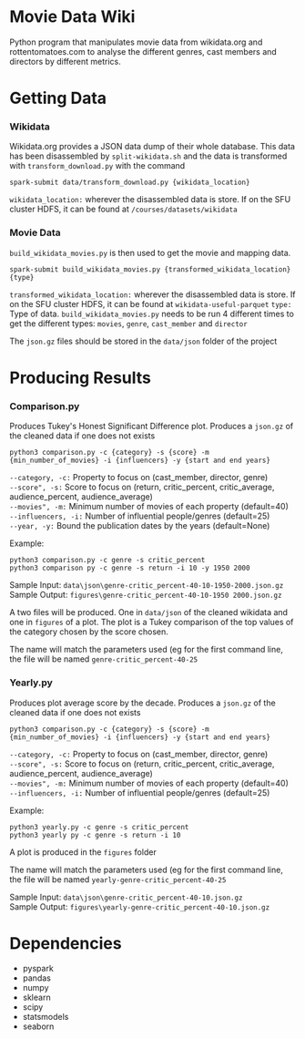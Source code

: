# Movie Data Wiki
Python program that manipulates movie data from wikidata.org and rottentomatoes.com to analyse the different genres, cast members and directors by different metrics.

# Getting Data
### Wikidata
Wikidata.org provides a JSON data dump of their whole database. This data has been disassembled by `split-wikidata.sh` and the data is transformed with `transform_download.py` with the command 
```
spark-submit data/transform_download.py {wikidata_location} 
```
`wikidata_location:` wherever the disassembled data is store. If on the SFU cluster HDFS, it can be found at `/courses/datasets/wikidata`
### Movie Data

`build_wikidata_movies.py` is then used to get the movie and mapping data.
```
spark-submit build_wikidata_movies.py {transformed_wikidata_location} {type}
```
`transformed_wikidata_location:` wherever the disassembled data is store. If on the SFU cluster HDFS, it can be found at `wikidata-useful-parquet`
`type:` Type of data. 
`build_wikidata_movies.py` needs to be run 4 different times to get the different types: `movies`, `genre`, `cast_member` and `director` 

The `json.gz` files should be stored in the `data/json` folder of the project

# Producing Results
### Comparison.py
Produces Tukey's Honest Significant Difference plot. Produces a `json.gz` of the cleaned data if one does not exists
```
python3 comparison.py -c {category} -s {score} -m {min_number_of_movies} -i {influencers} -y {start and end years}
```
`--category, -c:` Property to focus on (cast_member, director, genre)  
`--score", -s:` Score to focus on (return, critic_percent, critic_average, audience_percent, audience_average)  
`--movies", -m:` Minimum number of movies of each property (default=40)  
`--influencers, -i:` Number of influential people/genres (default=25)  
`--year, -y:` Bound the publication dates by the years (default=None)  

Example:
```
python3 comparison.py -c genre -s critic_percent  
python3 comparison py -c genre -s return -i 10 -y 1950 2000  
```

Sample Input: `data\json\genre-critic_percent-40-10-1950-2000.json.gz`  
Sample Output: `figures\genre-critic_percent-40-10-1950 2000.json.gz`  

A two files will be produced. One in `data/json` of the cleaned wikidata and one in `figures` of a plot. The plot is a Tukey comparison of the top values of the category chosen by the score chosen. 

The name will match the parameters used (eg for the first command line, the file will be named  `genre-critic_percent-40-25`

### Yearly.py
Produces plot average score by the decade. Produces a `json.gz` of the cleaned data if one does not exists

```
python3 comparison.py -c {category} -s {score} -m {min_number_of_movies} -i {influencers} -y {start and end years}
```
`--category, -c:` Property to focus on (cast_member, director, genre)  
`--score", -s:` Score to focus on (return, critic_percent, critic_average, audience_percent, audience_average)  
`--movies", -m:` Minimum number of movies of each property (default=40)  
`--influencers, -i:` Number of influential people/genres (default=25)  

Example:
```
python3 yearly.py -c genre -s critic_percent  
python3 yearly py -c genre -s return -i 10  
```
A plot is produced in the  `figures` folder

The name will match the parameters used (eg for the first command line, the file will be named  `yearly-genre-critic_percent-40-25`  

Sample Input: `data\json\genre-critic_percent-40-10.json.gz`  
Sample Output: `figures\yearly-genre-critic_percent-40-10.json.gz`  

# Dependencies
- pyspark
- pandas
- numpy
- sklearn
- scipy
- statsmodels
- seaborn


